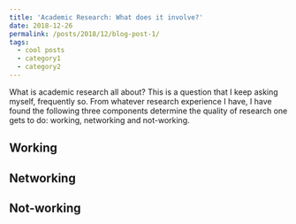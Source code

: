 ```yaml
---
title: 'Academic Research: What does it involve?'
date: 2018-12-26
permalink: /posts/2018/12/blog-post-1/
tags:
  - cool posts
  - category1
  - category2
---
```


What is academic research all about? This is a question that I keep asking myself, frequently so. 
From whatever research experience I have, I have found the following three components determine the quality of research one gets to do: working, networking and not-working.  

Working 
------

Networking 
------

Not-working 
------
